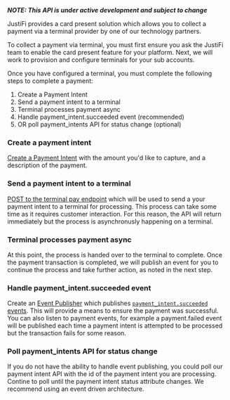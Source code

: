 _**NOTE: This API is under active development and subject to change**_

JustiFi provides a card present solution which allows you to collect a payment via a terminal provider by one of our technology partners.

To collect a payment via terminal, you must first ensure you ask the JustiFi team to enable the card present feature for your platform. Next, we will work to provision and configure terminals for your sub accounts.

Once you have configured a terminal, you must complete the following steps to complete a payment:

1. Create a Payment Intent
2. Send a payment intent to a terminal
3. Terminal processes payment async
4. Handle payment_intent.succeeded event (recommended)
5. OR poll payment_intents API for status change (optional)

### Create a payment intent
[Create a Payment Intent](/tag/Payment-Intents#operation/CreatePaymentIntent) with the amount you'd like to capture, and a description of the payment.

### Send a payment intent to a terminal
[POST to the terminal pay endpoint](/tag/Terminals##operation/payTerminal) which will be used to send a your payment intent to a terminal for processing. This process can take some time as it requires customer interaction. For this reason, the API will return immediately but the process is asynchronusly happening on a terminal.

### Terminal processes payment async
At this point, the process is handed over to the terminal to complete. Once the payment transaction is completed, we will publish an event for you to continue the process and take further action, as noted in the next step.

### Handle payment_intent.succeeded event
Create an [Event Publisher](/tag/Events) which publishes [`payment_intent.succeeded` events](/tag/Events#operation/paymentIntentEvent). This will provide a means to ensure the payment was successful. You can also listen to payment events, for example a payment.failed event will be published each time a payment intent is attempted to be processed but the transaction fails for some reason.

### Poll payment_intents API for status change
If you do not have the ability to handle event publishing, you could poll our payment intent API with the id of the payment intent you are processing. Contine to poll until the payment intent status attribute changes. We recommend using an event driven architecture.